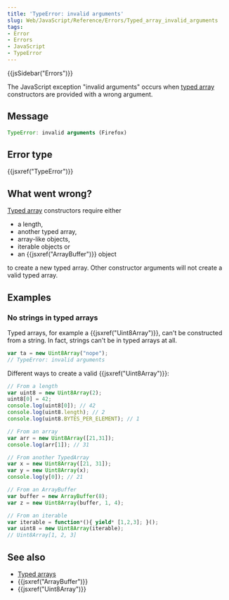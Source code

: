 ```yaml
---
title: 'TypeError: invalid arguments'
slug: Web/JavaScript/Reference/Errors/Typed_array_invalid_arguments
tags:
- Error
- Errors
- JavaScript
- TypeError
---
```

{{jsSidebar("Errors")}}

The JavaScript exception "invalid arguments" occurs when
[typed array](/en-US/docs/Web/JavaScript/Typed_arrays) constructors are provided
with a wrong argument.

## Message

```js
TypeError: invalid arguments (Firefox)
```

## Error type

{{jsxref("TypeError")}}

## What went wrong?

[Typed array](/en-US/docs/Web/JavaScript/Typed_arrays) constructors require
either

*   a length,
*   another typed array,
*   array-like objects,
*   iterable objects or
*   an {{jsxref("ArrayBuffer")}} object

to create a new typed array. Other constructor arguments will not create a valid
typed array.

## Examples

### No strings in typed arrays

Typed arrays, for example a {{jsxref("Uint8Array")}}, can't be
constructed from a string. In fact, strings can't be in typed arrays at all.

```js example-bad
var ta = new Uint8Array("nope");
// TypeError: invalid arguments
```

Different ways to create a valid {{jsxref("Uint8Array")}}:

```js example-good
// From a length
var uint8 = new Uint8Array(2);
uint8[0] = 42;
console.log(uint8[0]); // 42
console.log(uint8.length); // 2
console.log(uint8.BYTES_PER_ELEMENT); // 1

// From an array
var arr = new Uint8Array([21,31]);
console.log(arr[1]); // 31

// From another TypedArray
var x = new Uint8Array([21, 31]);
var y = new Uint8Array(x);
console.log(y[0]); // 21

// From an ArrayBuffer
var buffer = new ArrayBuffer(8);
var z = new Uint8Array(buffer, 1, 4);

// From an iterable
var iterable = function*(){ yield* [1,2,3]; }();
var uint8 = new Uint8Array(iterable);
// Uint8Array[1, 2, 3]
```

## See also

*   [Typed arrays](/en-US/docs/Web/JavaScript/Typed_arrays)
*   {{jsxref("ArrayBuffer")}}
*   {{jsxref("Uint8Array")}}
